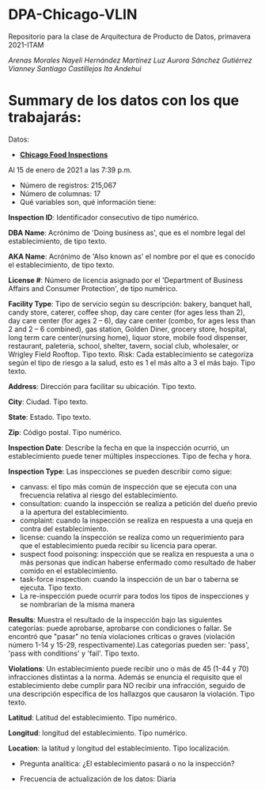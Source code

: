 # DPA-Chicago-VLIN

Repositorio para la clase de Arquitectura de Producto de Datos, primavera 2021-ITAM

_Arenas Morales Nayeli_
_Hernández Martínez Luz Aurora_
_Sánchez Gutiérrez Vianney_
_Santiago Castillejos Ita Andehui_

# Summary de los datos con los que trabajarás:

Datos: 
- [**Chicago Food Inspections**](https://data.cityofchicago.org/Health-Human-Services/Food-Inspections/4ijn-s7e5)

Al 15 de enero de 2021 a las 7:39 p.m.
  - Número de registros: 215,067
  - Número de columnas: 17
  - Qué variables son, qué información tiene:

**Inspection ID**: Identificador consecutivo de tipo numérico.

**DBA Name**: Acrónimo de 'Doing business as', que es el nombre legal del establecimiento, de tipo texto.

**AKA Name**: Acrónimo de 'Also known as' el nombre por el que es conocido el establecimiento, de tipo texto.

**License #**: Número de licencia asignado por el 'Department of Business Affairs and Consumer Protection', de tipo numérico.

**Facility Type**: Tipo de servicio según su descripción: bakery, banquet hall, candy store, caterer, coffee shop, day care center (for ages less than 2), day care center (for ages 2 – 6), day care center (combo, for ages less than 2 and 2 – 6 combined), gas station, Golden Diner, grocery store, hospital, long term care center(nursing home), liquor store, mobile food dispenser, restaurant, paleteria, school, shelter, tavern, social club, wholesaler, or Wrigley Field Rooftop. Tipo texto.
Risk: Cada establecimiento se categoriza según el tipo de riesgo a la salud, esto es 1 el más alto a 3 el más bajo. Tipo texto.

**Address**: Dirección para facilitar su ubicación. Tipo texto.

**City**: Ciudad. Tipo texto.

**State**: Estado. Tipo texto.	

**Zip**: Código postal. Tipo numérico.

**Inspection Date**: Describe la fecha en que la inspección ocurrió, un establecimiento puede tener múltiples inspecciones. Tipo de fecha y hora.

**Inspection Type**: Las inspecciones se pueden describir como sigue:

* canvass: el tipo más común de inspección que se ejecuta con una frecuencia relativa al riesgo del establecimiento.
* consultation: cuando la inspección se realiza a petición del dueño previo a la apertura del establecimiento.
* complaint: cuando la inspección se realiza en respuesta a una queja en contra del establecimiento.
* license: cuando la inspección se realiza como un requerimiento para que el establecimiento pueda recibir su licencia para operar.
* suspect food poisoning: inspección que se realiza en respuesta a una o más personas que indican haberse enfermado como resultado de haber comido en el establecimiento.
* task-force inspection: cuando la inspección de un bar o taberna se ejecuta. Tipo texto.
* La re-inspección puede ocurrir para todos los tipos de inspecciones y se nombrarían de la misma manera

**Results**: Muestra el resultado de la inspección bajo las siguientes categorías: puede aprobarse, aprobarse con condiciones o fallar. Se encontró que "pasar" no tenía violaciones críticas o graves (violación número 1-14 y 15-29, respectivamente).Las categorias pueden ser: 'pass', 'pass with conditions' y 'fail'.  Tipo texto.

**Violations**: Un establecimiento puede recibir uno o más de 45 (1-44 y 70) infracciones distintas a la norma. Además se enuncia el requisito que el establecimiento debe cumplir para NO recibir una infracción, seguido de una descripción específica de los hallazgos que causaron la violación. Tipo texto.

**Latitud**: Latitud del establecimiento. Tipo numérico.

**Longitud**: longitud del establecimiento. Tipo numérico.

**Location**: la latitud y longitud del establecimiento. Tipo localización.

- Pregunta analítica: ¿El establecimiento pasará o no la inspección?

- Frecuencia de actualización de los datos: Diaria
